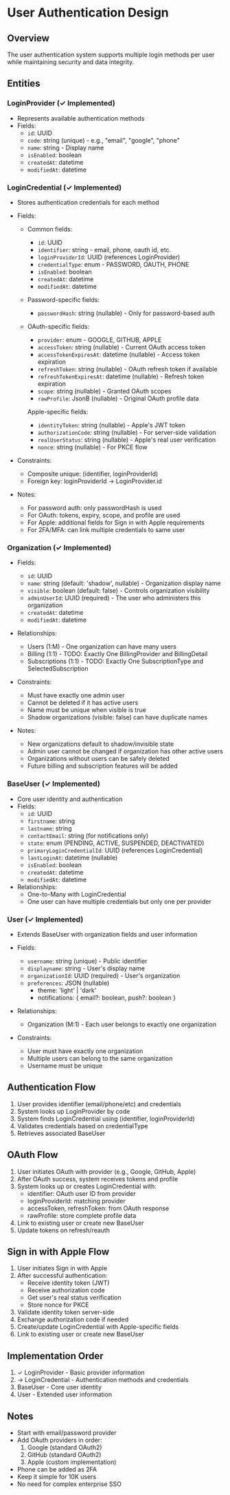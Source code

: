 # User Authentication Design

## Overview
The user authentication system supports multiple login methods per user while maintaining security and data integrity.

## Entities

### LoginProvider (✓ Implemented)
- Represents available authentication methods
- Fields:
  - `id`: UUID
  - `code`: string (unique) - e.g., "email", "google", "phone"
  - `name`: string - Display name
  - `isEnabled`: boolean
  - `createdAt`: datetime
  - `modifiedAt`: datetime

### LoginCredential (✓ Implemented)
- Stores authentication credentials for each method
- Fields:
  - Common fields:
    - `id`: UUID
    - `identifier`: string - email, phone, oauth id, etc.
    - `loginProviderId`: UUID (references LoginProvider)
    - `credentialType`: enum - PASSWORD, OAUTH, PHONE
    - `isEnabled`: boolean
    - `createdAt`: datetime
    - `modifiedAt`: datetime

  - Password-specific fields:
    - `passwordHash`: string (nullable) - Only for password-based auth

  - OAuth-specific fields:
    - `provider`: enum - GOOGLE, GITHUB, APPLE
    - `accessToken`: string (nullable) - Current OAuth access token
    - `accessTokenExpiresAt`: datetime (nullable) - Access token expiration
    - `refreshToken`: string (nullable) - OAuth refresh token if available
    - `refreshTokenExpiresAt`: datetime (nullable) - Refresh token expiration
    - `scope`: string (nullable) - Granted OAuth scopes
    - `rawProfile`: JsonB (nullable) - Original OAuth profile data

    Apple-specific fields:
    - `identityToken`: string (nullable) - Apple's JWT token
    - `authorizationCode`: string (nullable) - For server-side validation
    - `realUserStatus`: string (nullable) - Apple's real user verification
    - `nonce`: string (nullable) - For PKCE flow

- Constraints:
  - Composite unique: (identifier, loginProviderId)
  - Foreign key: loginProviderId → LoginProvider.id
- Notes:
  - For password auth: only passwordHash is used
  - For OAuth: tokens, expiry, scope, and profile are used
  - For Apple: additional fields for Sign in with Apple requirements
  - For 2FA/MFA: can link multiple credentials to same user

### Organization (✓ Implemented)
- Fields:
  - `id`: UUID
  - `name`: string (default: 'shadow', nullable) - Organization display name
  - `visible`: boolean (default: false) - Controls organization visibility
  - `adminUserId`: UUID (required) - The user who administers this organization
  - `createdAt`: datetime
  - `modifiedAt`: datetime

- Relationships:
  - Users (1:M) - One organization can have many users
  - Billing (1:1) - TODO: Exactly One BillingProvider and BillingDetail
  - Subscriptions (1:1) - TODO: Exactly One SubscriptionType and SelectedSubscription

- Constraints:
  - Must have exactly one admin user
  - Cannot be deleted if it has active users
  - Name must be unique when visible is true
  - Shadow organizations (visible: false) can have duplicate names

- Notes:
  - New organizations default to shadow/invisible state
  - Admin user cannot be changed if organization has other active users
  - Organizations without users can be safely deleted
  - Future billing and subscription features will be added

### BaseUser (✓ Implemented)
- Core user identity and authentication
- Fields:
  - `id`: UUID
  - `firstname`: string
  - `lastname`: string
  - `contactEmail`: string (for notifications only)
  - `state`: enum (PENDING, ACTIVE, SUSPENDED, DEACTIVATED)
  - `primaryLoginCredentialId`: UUID (references LoginCredential)
  - `lastLoginAt`: datetime (nullable)
  - `isEnabled`: boolean
  - `createdAt`: datetime
  - `modifiedAt`: datetime
- Relationships:
  - One-to-Many with LoginCredential
  - One user can have multiple credentials but only one per provider

### User (✓ Implemented)
- Extends BaseUser with organization fields and user information
- Fields:
  - `username`: string (unique) - Public identifier
  - `displayname`: string - User's display name
  - `organizationId`: UUID (required) - User's organization
  - `preferences`: JSON (nullable)
    - theme: 'light' | 'dark'
    - notifications: { email?: boolean, push?: boolean }
- Relationships:
  - Organization (M:1) - Each user belongs to exactly one organization
  
- Constraints:
  - User must have exactly one organization
  - Multiple users can belong to the same organization
  - Username must be unique

## Authentication Flow
1. User provides identifier (email/phone/etc) and credentials
2. System looks up LoginProvider by code
3. System finds LoginCredential using (identifier, loginProviderId)
4. Validates credentials based on credentialType
5. Retrieves associated BaseUser

## OAuth Flow
1. User initiates OAuth with provider (e.g., Google, GitHub, Apple)
2. After OAuth success, system receives tokens and profile
3. System looks up or creates LoginCredential with:
   - identifier: OAuth user ID from provider
   - loginProviderId: matching provider
   - accessToken, refreshToken: from OAuth response
   - rawProfile: store complete profile data
4. Link to existing user or create new BaseUser
5. Update tokens on refresh/reauth

## Sign in with Apple Flow
1. User initiates Sign in with Apple
2. After successful authentication:
   - Receive identity token (JWT)
   - Receive authorization code
   - Get user's real status verification
   - Store nonce for PKCE
3. Validate identity token server-side
4. Exchange authorization code if needed
5. Create/update LoginCredential with Apple-specific fields
6. Link to existing user or create new BaseUser

## Implementation Order
1. ✓ LoginProvider - Basic provider information
2. → LoginCredential - Authentication methods and credentials
3. BaseUser - Core user identity
4. User - Extended user information

## Notes
- Start with email/password provider
- Add OAuth providers in order:
  1. Google (standard OAuth2)
  2. GitHub (standard OAuth2)
  3. Apple (custom implementation)
- Phone can be added as 2FA
- Keep it simple for 10K users
- No need for complex enterprise SSO

